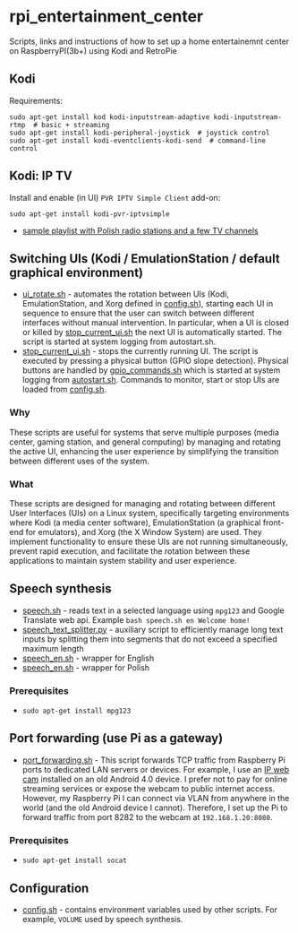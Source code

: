 # rpi_entertainment_center
Scripts, links and instructions of how to set up a home entertainemnt center on RaspberryPI(3b+) using Kodi and RetroPie


## Kodi

Requirements:
```
sudo apt-get install kod kodi-inputstream-adaptive kodi-inputstream-rtmp  # basic + streaming
sudo apt-get install kodi-peripheral-joystick  # joystick control
sudo apt-get install kodi-eventclients-kodi-send  # command-line control
```

## Kodi: IP TV

Install and enable (in UI) `PVR IPTV Simple Client` add-on:
```
sudo apt-get install kodi-pvr-iptvsimple
```

 - [sample playlist with Polish radio stations and a few TV channels](iptvsimple_playlist_pl.m3u)

## Switching UIs (Kodi / EmulationStation / default graphical environment)

 - [ui_rotate.sh](ui_rotate.sh) - automates the rotation between UIs (Kodi, EmulationStation, and Xorg defined in [config.sh](config.sh)), starting each UI in sequence to ensure that the user can switch between different interfaces without manual intervention. In particular, when a UI is closed or killed by [stop_current_ui.sh](stop_current_ui.sh) the next UI is automatically started. The script is started at system logging from autostart.sh. 
 - [stop_current_ui.sh](stop_current_ui.sh) - stops the currently running UI. The script is executed by pressing a physical button (GPIO slope detection). Physical buttons are handled by [gpio_commands.sh](gpio_commands.sh) which is started at system logging from [autostart.sh](autostart.sh). Commands to monitor, start or stop UIs are loaded from [config.sh](config.sh). 

### Why
These scripts are useful for systems that serve multiple purposes (media center, gaming station, and general computing) by managing and rotating the active UI, enhancing the user experience by simplifying the transition between different uses of the system.

### What
These scripts are designed for managing and rotating between different User Interfaces (UIs) on a Linux system, specifically targeting environments where Kodi (a media center software), EmulationStation (a graphical front-end for emulators), and Xorg (the X Window System) are used. They implement functionality to ensure these UIs are not running simultaneously, prevent rapid execution, and facilitate the rotation between these applications to maintain system stability and user experience.


## Speech synthesis

 - [speech.sh](speech.sh) - reads text in a selected language using `mpg123` and Google Translate web api. Example `bash speech.sh en Welcome home!`
 - [speech_text_splitter.py](speech_text_splitter.py) - auxiliary script to efficiently manage long text inputs by splitting them into segments that do not exceed a specified maximum length
 - [speech_en.sh](speech_en.sh) - wrapper for English 
 - [speech_en.sh](speech_en.sh) - wrapper for Polish 
 
### Prerequisites 
 - `sudo apt-get install mpg123`
 
 
## Port forwarding (use Pi as a gateway)

 - [port_forwarding.sh](port_forwarding.sh) - This script forwards TCP traffic from Raspberry Pi ports to dedicated LAN servers or devices. For example, I use an [IP web cam](https://play.google.com/store/apps/details?id=com.pas.webcam&hl=pl&pli=1) installed on an old Android 4.0 device. I prefer not to pay for online streaming services or expose the webcam to public internet access. However, my Raspberry Pi I can connect via VLAN from anywhere in the world (and the old Android device I cannot). Therefore, I set up the Pi to forward traffic from port 8282 to the webcam at `192.168.1.20:8080`.

### Prerequisites 
 - `sudo apt-get install socat` 
 
 
## Configuration
 
  - [config.sh](config.sh) - contains environment variables used by other scripts. For example, `VOLUME` used by speech synthesis.
